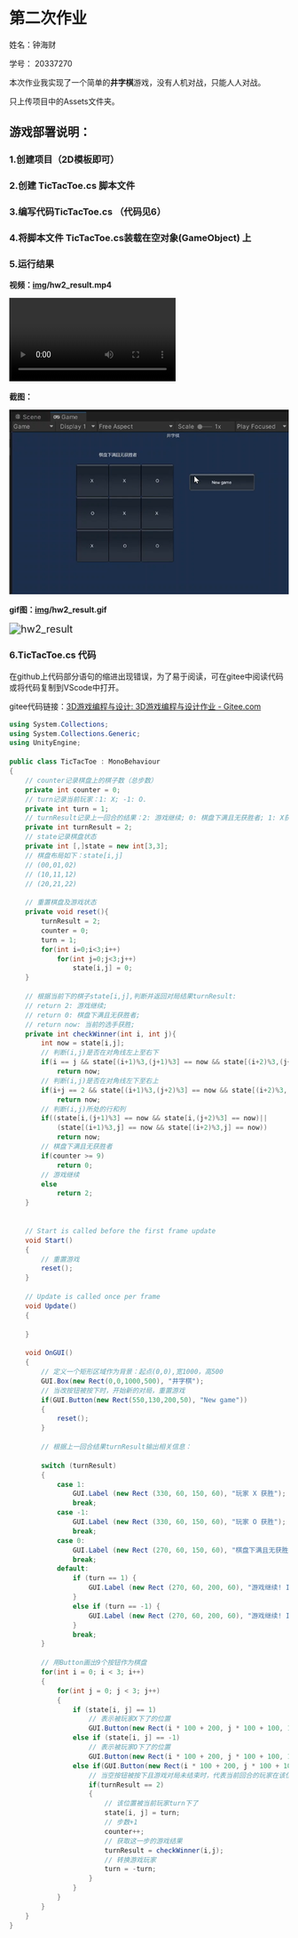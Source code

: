 # 第二次作业

姓名：钟海财

学号： 20337270



本次作业我实现了一个简单的**井字棋**游戏，没有人机对战，只能人人对战。

只上传项目中的Assets文件夹。



## **游戏部署说明：**

### 1.创建项目（2D模板即可）

### 2.创建 TicTacToe.cs 脚本文件

### 3.编写代码TicTacToe.cs （代码见6）

### 4.将脚本文件 TicTacToe.cs装载在**空对象(GameObject)** 上

### 5.运行结果

**视频：[img](https://github.com/zhonghub/sysu_20SE/tree/main/homework2/img)/hw2_result.mp4**

<video src="img\hw2_result.mp4"></video>

**截图：**

<img src="img\image1.png" alt="image1" style="zoom: 80%;" /> 

**gif图：[img](https://github.com/zhonghub/sysu_20SE/tree/main/homework2/img)/hw2_result.gif**

<img src="img\hw2_result.gif" alt="hw2_result" style="zoom:130%;" /> 



### 6.TicTacToe.cs 代码

在github上代码部分语句的缩进出现错误，为了易于阅读，可在gitee中阅读代码或将代码复制到VScode中打开。

gitee代码链接：[3D游戏编程与设计: 3D游戏编程与设计作业 - Gitee.com](https://gitee.com/zhonghc_sysu/3D_game/tree/master/homework2#6tictactoecs-代码)

```c#
using System.Collections;
using System.Collections.Generic;
using UnityEngine;

public class TicTacToe : MonoBehaviour
{
    // counter记录棋盘上的棋子数（总步数）
    private int counter = 0;
    // turn记录当前玩家：1: X; -1: O.
    private int turn = 1;
    // turnResult记录上一回合的结果：2: 游戏继续; 0: 棋盘下满且无获胜者; 1: X获胜; -1: O获胜.
    private int turnResult = 2;
    // state记录棋盘状态
    private int [,]state = new int[3,3];
    // 棋盘布局如下：state[i,j]
    // (00,01,02) 
    // (10,11,12)
    // (20,21,22)

    // 重置棋盘及游戏状态
    private void reset(){
        turnResult = 2;
        counter = 0;
        turn = 1;
        for(int i=0;i<3;i++)
            for(int j=0;j<3;j++)
                state[i,j] = 0;
    }

    // 根据当前下的棋子state[i,j],判断并返回对局结果turnResult:
    // return 2: 游戏继续;
    // return 0: 棋盘下满且无获胜者;
    // return now: 当前的选手获胜;
    private int checkWinner(int i, int j){
        int now = state[i,j];
        // 判断(i,j)是否在对角线左上至右下
        if(i == j && state[(i+1)%3,(j+1)%3] == now && state[(i+2)%3,(j+2)%3] == now)
            return now;
        // 判断(i,j)是否在对角线左下至右上
        if(i+j == 2 && state[(i+1)%3,(j+2)%3] == now && state[(i+2)%3,(j+1)%3] == now)
            return now;
        // 判断(i,j)所处的行和列
        if((state[i,(j+1)%3] == now && state[i,(j+2)%3] == now)||
            (state[(i+1)%3,j] == now && state[(i+2)%3,j] == now))
            return now;
        // 棋盘下满且无获胜者
        if(counter >= 9)
            return 0;
        // 游戏继续
        else
            return 2;
    }


    // Start is called before the first frame update
    void Start()
    {
        // 重置游戏
        reset();
    }

    // Update is called once per frame
    void Update()
    {
        
    }

    void OnGUI()
    {   
        // 定义一个矩形区域作为背景：起点(0,0),宽1000，高500
        GUI.Box(new Rect(0,0,1000,500), "井字棋");
        // 当改按钮被按下时，开始新的对局，重置游戏
        if(GUI.Button(new Rect(550,130,200,50), "New game"))
		{
			reset();
		}

        // 根据上一回合结果turnResult输出相关信息：

        switch (turnResult)
        {
            case 1:
                GUI.Label (new Rect (330, 60, 150, 60), "玩家 X 获胜");
                break;
            case -1:
                GUI.Label (new Rect (330, 60, 150, 60), "玩家 O 获胜");
                break;
            case 0:
                GUI.Label (new Rect (270, 60, 150, 60), "棋盘下满且无获胜者");
                break;
            default:
                if (turn == 1) {
				    GUI.Label (new Rect (270, 60, 200, 60), "游戏继续! It's X's turn");
			    }
			    else if (turn == -1) {
				    GUI.Label (new Rect (270, 60, 200, 60), "游戏继续! It's O's turn");
			    }
                break;
        }

        // 用Button画出9个按钮作为棋盘
		for(int i = 0; i < 3; i++)
		{
			for(int j = 0; j < 3; j++)
			{   
				if (state[i, j] == 1)
                    // 表示被玩家X下了的位置
                    GUI.Button(new Rect(i * 100 + 200, j * 100 + 100, 100, 100), "X");
				else if (state[i, j] == -1)
                    // 表示被玩家O下了的位置
                    GUI.Button(new Rect(i * 100 + 200, j * 100 + 100, 100, 100), "O");
				else if(GUI.Button(new Rect(i * 100 + 200, j * 100 + 100, 100, 100), "")){
                    // 当空按钮被按下且游戏对局未结束时，代表当前回合的玩家在该位置下了，即令state[i, j] = turn
                    if(turnResult == 2)
					{   
                        // 该位置被当前玩家turn下了
						state[i, j] = turn;
                        // 步数+1
                        counter++;
                        // 获取这一步的游戏结果
                        turnResult = checkWinner(i,j);
                        // 转换游戏玩家
                        turn = -turn;
					}
                }
			}
		}
    }
}
```

